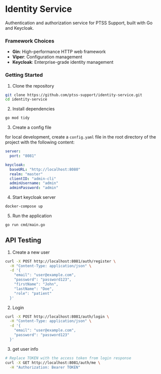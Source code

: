 # Identity Service
Authentication and authorization service for PTSS Support, built with Go and Keycloak.

### Framework Choices
- **Gin**: High-performance HTTP web framework
- **Viper**: Configuration management
- **Keycloak**: Enterprise-grade identity management

### Getting Started
1. Clone the repository
```bash
git clone https://github.com/ptss-support/identity-service.git
cd identity-service

```

2. Install dependencies
```bash
go mod tidy
```
3. Create a config file

for local development, create a `config.yaml` file in the root directory of the project with the following content:
```yaml
server:
  port: "8081"

keycloak:
  baseURL: "http://localhost:8080"
  realm: "master"         
  clientID: "admin-cli"
  adminUsername: "admin"
  adminPassword: "admin"
```

4. Start keycloak server
```bash
docker-compose up
```

5. Run the application
```bash
go run cmd/main.go
```

## API Testing
1. Create a new user
```bash
curl -X POST http://localhost:8081/auth/register \
  -H "Content-Type: application/json" \
  -d '{
    "email": "user@example.com",
    "password": "password123",
    "firstName": "John",
    "lastName": "Doe",
    "role": "patient"
  }'
```
2. Login
```bash
curl -X POST http://localhost:8081/auth/login \
  -H "Content-Type: application/json" \
  -d '{
    "email": "user@example.com",
    "password": "password123"
  }'
```
3. get user info
```bash
# Replace TOKEN with the access token from login response
curl -X GET http://localhost:8081/auth/me \
  -H "Authorization: Bearer TOKEN"
```

